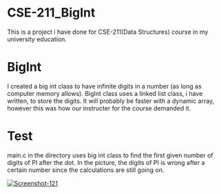 # CSE-211_BigInt
This is a project i have done for CSE-211(Data Structures) course in my university education.

# BigInt
I created a big int class to have infinite digits in a number (as long as computer memory allows). BigInt class uses a linked list class, i have written, to store the digits. It will probably be faster with a dynamic array, however this was how our instructer for the course demanded it.

# Test
main.c in the directory uses big int class to find the first given number of digits of PI after the dot. In the picture, the digits of PI is wrong after a certain number since the calculations are still going on.

<a href='https://postimg.cc/XpPdzJCn' target='_blank'><img src='https://i.postimg.cc/XpPdzJCn/Screenshot-121.png' border='0' alt='Screenshot-121'/></a>
